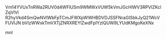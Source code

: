 Vm14YVUxTnRWa2RUV0d4WFlUSm9WMWxVUW5kVmJGcHlWV3RPVlZKclZqVlVi
R2hyVkd4SmQwNVlWbFpTCmJFWXpWWHBDVDJSSFNraGlSbkJyQ21WcVFUVlJN
bVIzWWxkTmVXTjZNRXREYlZwdFpIYzlQUW9LYUdKMgoKeXNx

mnl